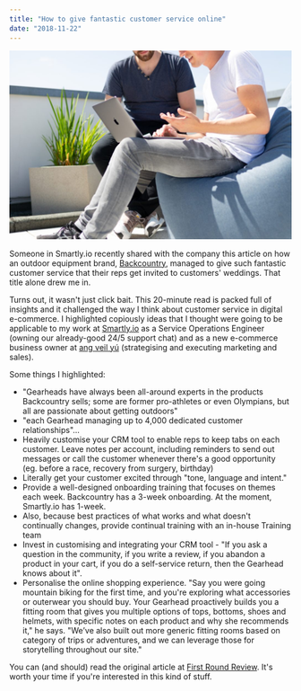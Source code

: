 ```yaml
---
title: "How to give fantastic customer service online"
date: "2018-11-22"
---
```


![How to give fantastic customer service online](images/how-to-give-fantastic-customer-service-online-1024x683.jpg)

Someone in Smartly.io recently shared with the company this article on how an outdoor equipment brand, [Backcountry](https://www.backcountry.com), managed to give such fantastic customer service that their reps get invited to customers' weddings. That title alone drew me in.

Turns out, it wasn't just click bait. This 20-minute read is packed full of insights and it challenged the way I think about customer service in digital e-commerce. I highlighted copiously ideas that I thought were going to be applicable to my work at [Smartly.io](https://smartly.io) as a Service Operations Engineer (owning our already-good 24/5 support chat) and as a new e-commerce business owner at [ang veil yú](https://angveilyu.com) (strategising and executing marketing and sales).

Some things I highlighted:

- "Gearheads have always been all-around experts in the products Backcountry sells; some are former pro-athletes or even Olympians, but all are passionate about getting outdoors"
- "each Gearhead managing up to 4,000 dedicated customer relationships"...
- Heavily customise your CRM tool to enable reps to keep tabs on each customer. Leave notes per account, including reminders to send out messages or call the customer whenever there's a good opportunity (eg. before a race, recovery from surgery, birthday)
- Literally get your customer excited through "tone, language and intent."
- Provide a well-designed onboarding training that focuses on themes each week. Backcountry has a 3-week onboarding. At the moment, Smartly.io has 1-week.
- Also, because best practices of what works and what doesn't continually changes, provide continual training with an in-house Training team
- Invest in customising and integrating your CRM tool - "If you ask a question in the community, if you write a review, if you abandon a product in your cart, if you do a self-service return, then the Gearhead knows about it".
- Personalise the online shopping experience. "Say you were going mountain biking for the first time, and you're exploring what accessories or outerwear you should buy. Your Gearhead proactively builds you a fitting room that gives you multiple options of tops, bottoms, shoes and helmets, with specific notes on each product and why she recommends it," he says. "We’ve also built out more generic fitting rooms based on category of trips or adventures, and we can leverage those for storytelling throughout our site."

You can (and should) read the original article at [First Round Review](https://firstround.com/review/how-backcountrys-support-reps-go-the-extra-mile-and-get-invited-to-their-customers-weddings/). It's worth your time if you're interested in this kind of stuff.
